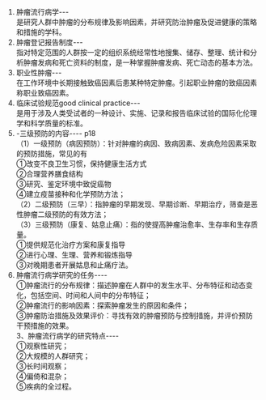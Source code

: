 1. 肿瘤流行病学---  
是研究人群中肿瘤的分布规律及影响因素，并研究防治肿瘤及促进健康的策略和措施的学科。  
2. 肿瘤登记报告制度---  
指对特定范围的人群按一定的组织系统经常性地搜集、储存、整理、统计和分析肿瘤发病和死亡资料的制度，是一种掌握肿瘤发病、死亡动态的基本方法。  
3. 职业性肿瘤---  
在工作环境中长期接触致癌因素后患某种特定肿瘤。引起职业肿瘤的致癌因素称职业致癌因素。  
4. 临床试验规范good clinical practice---  
是用于涉及人类受试者的一种设计、实施、记录和报告临床试验的国际化伦理学和科学质量的标准。  
5. -三级预防的内容---- p18  
（1）一级预防（病因预防）：针对肿瘤的病因、致病因素、发病危险因素采取的预防措施，常见的有  
①改变不良卫生习惯，保持健康生活方式  
②合理营养膳食结构  
③研究、鉴定环境中致促癌物  
④建立疫苗接种和化学预防方法；  
（2）二级预防（三早）：指肿瘤的早期发现、早期诊断、早期治疗，筛查是恶性肿瘤二级预防的有效方法；  
（3）三级预防（康复、姑息止痛）：指的使提高肿瘤治愈率、生存率和生存质量。  
①提供规范化治疗方案和康复指导  
②进行心理、生理、营养和锻炼指导  
③对晚期患者开展姑息和止痛疗法。
6. 肿瘤流行病学研究的任务----  
①肿瘤流行的分布规律：描述肿瘤在人群中的发生水平、分布特征和动态变化，包括空间、时间和人间中的分布特征；  
②肿瘤流行的影响因素：探索肿瘤发生的原因和条件；  
③肿瘤防治措施及效果评价：寻找有效的肿瘤预防与控制措施，并评价预防干预措施的效果。  
3、肿瘤流行病学的研究特点----  
①观察性研究；  
②大规模的人群研究；  
③长时间观察；  
④偏倚和混杂；  
⑤疾病的全过程。
